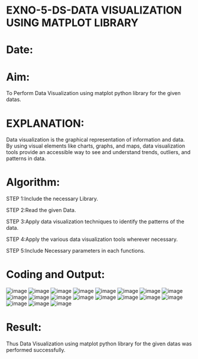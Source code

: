 # EXNO-5-DS-DATA VISUALIZATION USING MATPLOT LIBRARY
# Date:

# Aim:
  To Perform Data Visualization using matplot python library for the given datas.

# EXPLANATION:
Data visualization is the graphical representation of information and data. By using visual elements like charts, graphs, and maps, data visualization tools provide an accessible way to see and understand trends, outliers, and patterns in data.

# Algorithm:
STEP 1:Include the necessary Library.

STEP 2:Read the given Data.

STEP 3:Apply data visualization techniques to identify the patterns of the data.

STEP 4:Apply the various data visualization tools wherever necessary.

STEP 5:Include Necessary parameters in each functions.

# Coding and Output:
 ![image](https://github.com/smriti1910/EXNO-5-DS/assets/133334803/f8a7dc3d-b19f-402a-a8e4-34666d449457)
![image](https://github.com/smriti1910/EXNO-5-DS/assets/133334803/7194d053-ffe5-4b00-9785-25d82d1bca50)
![image](https://github.com/smriti1910/EXNO-5-DS/assets/133334803/11873114-eb86-40ab-a5f4-9041920cc02e)
![image](https://github.com/smriti1910/EXNO-5-DS/assets/133334803/c38bba9d-cc3e-4c37-828c-56490808b474)
![image](https://github.com/smriti1910/EXNO-5-DS/assets/133334803/d64910ea-3670-40df-ac4f-2a09f5de87c5)
![image](https://github.com/smriti1910/EXNO-5-DS/assets/133334803/bf1673cb-698c-49cb-9ae4-a2409bfb629d)
![image](https://github.com/smriti1910/EXNO-5-DS/assets/133334803/5fb398a3-2652-4117-8065-26c6d4e056a8)
![image](https://github.com/smriti1910/EXNO-5-DS/assets/133334803/def64412-f662-46b7-8219-1f081c1a9b63)
![image](https://github.com/smriti1910/EXNO-5-DS/assets/133334803/2a133387-2cd0-4e03-bf3f-ae4373e8973a)
![image](https://github.com/smriti1910/EXNO-5-DS/assets/133334803/a7c4da8d-437c-429a-9af4-9ab47e8973f7)
![image](https://github.com/smriti1910/EXNO-5-DS/assets/133334803/e686dba7-01bb-4ece-bdc7-d59084de86c2)
![image](https://github.com/smriti1910/EXNO-5-DS/assets/133334803/ccc2c3fa-5d3e-4d9c-aa02-dbe1c1cab57e)
![image](https://github.com/smriti1910/EXNO-5-DS/assets/133334803/a3f91a82-4a50-4e80-8b14-46dece59c82f)
![image](https://github.com/smriti1910/EXNO-5-DS/assets/133334803/a58866e9-956a-4080-93a1-4940f9674a73)
![image](https://github.com/smriti1910/EXNO-5-DS/assets/133334803/d4f07dcc-807a-4b53-a6fe-b22ea0ac2543)
![image](https://github.com/smriti1910/EXNO-5-DS/assets/133334803/b66a5685-8a66-48cb-9f55-9f66046c6853)
![image](https://github.com/smriti1910/EXNO-5-DS/assets/133334803/9dfd9658-e69d-4d42-b284-ccf608a67a82)
![image](https://github.com/smriti1910/EXNO-5-DS/assets/133334803/572bbca5-975a-48e6-bcb0-4dff537491e5)
![image](https://github.com/smriti1910/EXNO-5-DS/assets/133334803/209681b2-23d3-43f6-867b-17a8a14dcc83)


# Result:
   Thus Data Visualization using matplot python library for the given datas was performed successfully.
